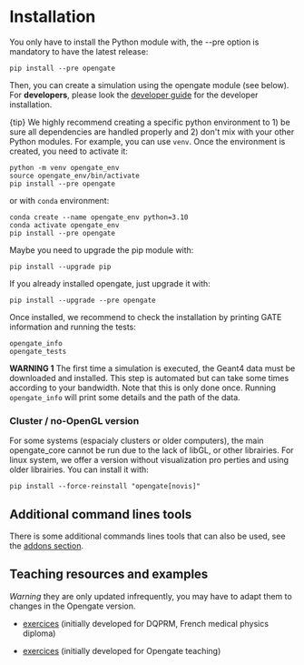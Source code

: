 # Installation

You only have to install the Python module with, the --pre option is mandatory to have the latest release:

    pip install --pre opengate

Then, you can create a simulation using the opengate module (see below). For **developers**, please look the [developer guide](developer_guide) for the developer installation.

{tip} We highly recommend creating a specific python environment to 1) be sure all dependencies are handled properly and 2) don't mix with your other Python modules. For example, you can use `venv`. Once the environment is created, you need to activate it:

    python -m venv opengate_env
    source opengate_env/bin/activate
    pip install --pre opengate

or with `conda` environment:

    conda create --name opengate_env python=3.10
    conda activate opengate_env
    pip install --pre opengate


Maybe you need to upgrade the pip module with:

    pip install --upgrade pip

If you already installed opengate, just upgrade it with:

    pip install --upgrade --pre opengate

Once installed, we recommend to check the installation by printing GATE information and running the tests:

    opengate_info
    opengate_tests

**WARNING 1** The first time a simulation is executed, the Geant4 data must be downloaded and installed. This step is automated but can take some times according to your bandwidth. Note that this is only done once. Running `opengate_info` will print some details and the path of the data.

[//]: # (**WARNING 2** With some linux systems &#40;not all&#41;, you may encounter an error similar to "cannot allocate memory in static TLS block". In that case, you must add a specific path to the linker as follows:)

[//]: # ()
[//]: # (    export LD_PRELOAD=<path to libG4processes>:<path to libG4geometry>:${LD_PRELOAD})

[//]: # ()
[//]: # (The libraries &#40;libG4processes and libG4geometry&#41; are usually found in the Geant4 folder, something like ```~/build-geant4.11.0.2/BuildProducts/lib64```.)

### Cluster / no-OpenGL version

For some systems (espacialy clusters or older computers), the main opengate_core cannot be run due to the lack of libGL, or other librairies. For linux system, we offer a version without visualization pro
perties and using older librairies. You can install it with:

    pip install --force-reinstall "opengate[novis]"

## Additional command lines tools

There is some additional commands lines tools that can also be used, see the [addons section](user_guide_addons.md).

## Teaching resources and examples

*Warning* they are only updated infrequently, you may have to adapt them to changes in the Opengate version.

- [exercices](https://gitlab.in2p3.fr/davidsarrut/gate_exercices_2) (initially developed for DQPRM, French medical physics diploma)

- [exercices](https://drive.google.com/drive/folders/1bcIS5OPLOBzhLo0NvrLJL5IxVQidNYCF) (initially developed for Opengate teaching)
